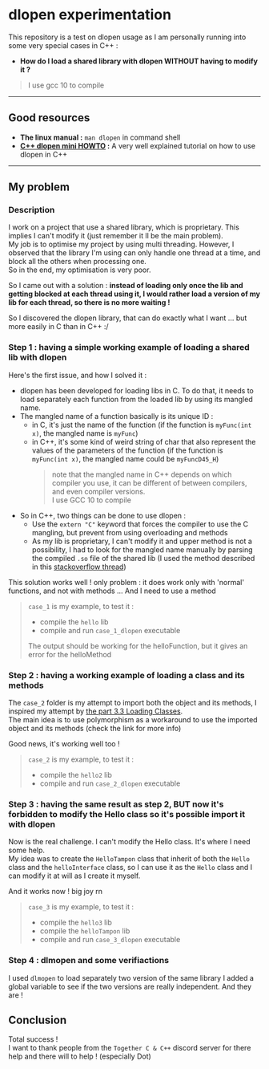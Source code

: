 # dlopen experimentation

This repository is a test on dlopen usage as I am personally running into some very special cases in C++ :

 * **How do I load a shared library with dlopen WITHOUT having to modify it ?**

> I use gcc 10 to compile

***

## Good resources

* **The linux manual :**  `man dlopen` in command shell
* **[C++ dlopen mini HOWTO](https://tldp.org/HOWTO/C++-dlopen/intro.html) :** A very well explained tutorial on how to use dlopen in C++

***

## My problem

### Description

I work on a project that use a shared library, which is proprietary. This implies I can't modify it (just remember it ll be the main problem).  
My job is to optimise my project by using multi threading. However, I observed that the library I'm using can only handle one thread at a time, and block all the others when processing one.  
So in the end, my optimisation is very poor. 

So I came out with a solution : **instead of loading only once the lib and getting blocked at each thread using it, I would rather load a version of my lib for each thread, so there is no more waiting !**

So I discovered the dlopen library, that can do exactly what I want ... but more easily in C than in C++ :/

### Step 1 : having a simple working example of loading a shared lib with dlopen 


Here's the first issue, and how I solved it :
* dlopen has been developed for loading libs in C. To do that, it needs to load separately each function from the loaded lib by using its mangled name.
* The mangled name of a function basically is its unique ID :
  * in C, it's just the name of the function (if the function is `myFunc(int x)`, the mangled name is `myFunc`)
  * in C++, it's some kind of weird string of char that also represent the values of the parameters of the function (if the function is `myFunc(int x)`, the mangled name could be `myFuncD45_H`)  
    > note that the mangled name in C++ depends on which compiler you use, it can be different of between compilers, and even compiler versions.  
      I use GCC 10 to compile
* So in C++, two things can be done to use dlopen :
  * Use the `extern "C"` keyword that forces the compiler to use the C mangling, but prevent from using overloading and methods
  * As my lib is proprietary, I can't modify it and upper method is not a possibility, I had to look for the mangled name manually by parsing the compiled `.so` file of the shared lib (I used the method described in this [stackoverflow thread](https://stackoverflow.com/questions/73419669/how-to-get-the-mangled-symbol-of-a-function-in-c))

This solution works well ! only problem : it does work only with 'normal' functions, and not with methods ... And I need to use a method

> `case_1` is my example, to test it :
>  
> * compile the `hello` lib
> * compile and run `case_1_dlopen` executable
> 
> The output should be working for the helloFunction, but it gives an error for the helloMethod

### Step 2 : having a working example of loading a class and its methods

The `case_2` folder is my attempt to import both the object and its methods, I inspired my attempt by [the part 3.3 Loading Classes](https://tldp.org/HOWTO/C++-dlopen/thesolution.html).  
The main idea is to use polymorphism as a workaround to use the imported object and its methods (check the link for more info)

Good news, it's working well too ! 

> `case_2` is my example, to test it :
>
> * compile the `hello2` lib
> * compile and run `case_2_dlopen` executable

### Step 3 : having the same result as step 2, BUT now it's forbidden to modify the Hello class so it's possible import it with dlopen

Now is the real challenge. I can't modify the Hello class. It's where I need some help.  
My idea was to create the `HelloTampon` class that inherit of both the `Hello` class and the `helloInterface` class, so I can use it as the `Hello` class and I can modify it at will as I create it myself.  

And it works now ! big joy rn

> `case_3` is my example, to test it :
>
> * compile the `hello3` lib
> * compile the `helloTampon` lib
> * compile and run `case_3_dlopen` executable

### Step 4 : dlmopen and some verifiactions

I used `dlmopen` to load separately two version of the same library
I added a global variable to see if the two versions are really independent. And they are !

## Conclusion

Total success !  
I want to thank people from the `Together C & C++` discord server for there help and there will to help ! (especially Dot)
